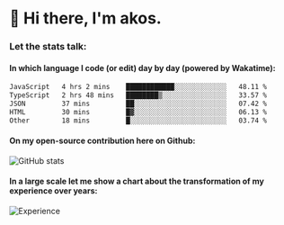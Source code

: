 # 👋 Hi there, I'm akos. 


### Let the stats talk:


#### In which language I code (or edit) day by day (powered by Wakatime): 

<!--START_SECTION:waka-->

```txt
JavaScript   4 hrs 2 mins    ████████████░░░░░░░░░░░░░   48.11 %
TypeScript   2 hrs 48 mins   ████████▒░░░░░░░░░░░░░░░░   33.57 %
JSON         37 mins         ██░░░░░░░░░░░░░░░░░░░░░░░   07.42 %
HTML         30 mins         █▓░░░░░░░░░░░░░░░░░░░░░░░   06.13 %
Other        18 mins         █░░░░░░░░░░░░░░░░░░░░░░░░   03.74 %
```

<!--END_SECTION:waka-->

#### On my open-source contribution here on Github:
 
![GitHub stats](https://github-readme-stats.vercel.app/api?username=akosbalasko)

#### In a large scale let me show a chart about the transformation of my experience over years:   

![Experience](https://cr-skills-chart-widget.azurewebsites.net/api/api?username=akosbalasko)
